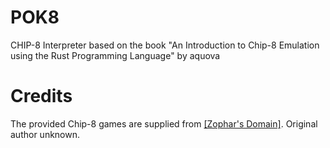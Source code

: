 # POK8

CHIP-8 Interpreter based on the book "An Introduction to Chip-8 Emulation using the Rust Programming
Language" by aquova


# Credits

The provided Chip-8 games are supplied from [[Zophar's Domain]](https://www.zophar.net/pdroms/chip8/chip-8-games-pack.html). Original author unknown.